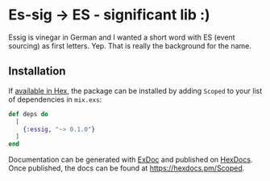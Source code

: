 # Es-sig -> ES - significant lib :)

Essig is vinegar in German and I wanted a short word with ES (event sourcing) as first letters.
Yep. That is really the background for the name.


## Installation

If [available in Hex](https://hex.pm/docs/publish), the package can be installed
by adding `Scoped` to your list of dependencies in `mix.exs`:

```elixir
def deps do
  [
    {:essig, "~> 0.1.0"}
  ]
end
```

Documentation can be generated with [ExDoc](https://github.com/elixir-lang/ex_doc)
and published on [HexDocs](https://hexdocs.pm). Once published, the docs can
be found at <https://hexdocs.pm/Scoped>.

